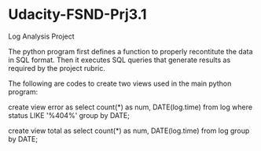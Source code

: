 # Udacity-FSND-Prj3.1
Log Analysis Project

The python program first defines a function to properly recontitute the data in SQL format. 
Then it executes SQL queries that generate results as required by the project rubric.

The following are codes to create two views used in the main python program:

create view error as select count(*) as num, DATE(log.time) from log where status LIKE '%404%' group by DATE;

create view total as select count(*) as num, DATE(log.time) from log group by DATE;
